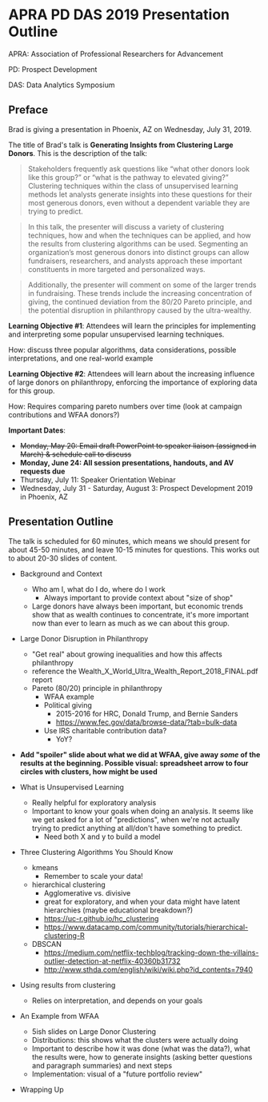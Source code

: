 # APRA PD DAS 2019 Presentation Outline

APRA: Association of Professional Researchers for Advancement 

PD: Prospect Development

DAS: Data Analytics Symposium

## Preface

Brad is giving a presentation in Phoenix, AZ on Wednesday, July 31, 2019.

The title of Brad's talk is __Generating Insights from Clustering Large Donors__. This is the description of the talk:

> Stakeholders frequently ask questions like “what other donors look like this group?” or “what is the pathway to elevated giving?” Clustering techniques within the class of unsupervised learning methods let analysts generate insights into these questions for their most generous donors, even without a dependent variable they are trying to predict. 

> In this talk, the presenter will discuss a variety of clustering techniques, how and when the techniques can be applied, and how the results from clustering algorithms can be used. Segmenting an organization’s most generous donors into distinct groups can allow fundraisers, researchers, and analysts approach these important constituents in more targeted and personalized ways.

> Additionally, the presenter will comment on some of the larger trends in fundraising. These trends include the increasing concentration of giving, the continued deviation from the 80/20 Pareto principle, and the potential disruption in philanthropy caused by the ultra-wealthy.

__Learning Objective #1__:  Attendees will learn the principles for implementing and interpreting some popular unsupervised learning techniques.

How: discuss three popular algorithms, data considerations, possible interpretations, and one real-world example

__Learning Objective #2__:  Attendees will learn about the increasing influence of large donors on philanthropy, enforcing the importance of exploring data for this group.

How: Requires comparing pareto numbers over time (look at campaign contributions and WFAA donors?)

__Important Dates__:

- ~~Monday, May 20: Email draft PowerPoint to speaker liaison (assigned in March) & schedule call to discuss~~
- __Monday, June 24: All session presentations, handouts, and AV requests due__
- Thursday, July 11: Speaker Orientation Webinar
- Wednesday, July 31 - Saturday, August 3: Prospect Development 2019 in Phoenix, AZ


## Presentation Outline

The talk is scheduled for 60 minutes, which means we should present for about 45-50 minutes, and leave 10-15 minutes for questions. This works out to about 20-30 slides of content.

 - Background and Context
     + Who am I, what do I do, where do I work
         * Always important to provide context about "size of shop"
     + Large donors have always been important, but economic trends show that as wealth continues to concentrate, it's more important now than ever to learn as much as we can about this group.
  - Large Donor Disruption in Philanthropy
     + "Get real" about growing inequalities and how this affects philanthropy
     + reference the Wealth_X_World_Ultra_Wealth_Report_2018_FINAL.pdf report
     + Pareto (80/20) principle in philanthropy
         * WFAA example
         * Political giving
             - 2015-2016 for HRC, Donald Trump, and Bernie Sanders
             - https://www.fec.gov/data/browse-data/?tab=bulk-data
         * Use IRS charitable contribution data?
             - YoY?
 - __Add "spoiler" slide about what we did at WFAA, give away _some_ of the results at the beginning. Possible visual: spreadsheet arrow to four circles with clusters, how might be used__
- What is Unsupervised Learning
     + Really helpful for exploratory analysis
     + Important to know your goals when doing an analysis. It seems like we get asked for a lot of "predictions", when we're not actually trying to predict anything at all/don't have something to predict.
         * Need both X and y to build a model
 - Three Clustering Algorithms You Should Know
     + kmeans
         * Remember to scale your data!
     + hierarchical clustering
         * Agglomerative vs. divisive
         * great for exploratory, and when your data might have latent hierarchies (maybe educational breakdown?)
         * https://uc-r.github.io/hc_clustering
         * https://www.datacamp.com/community/tutorials/hierarchical-clustering-R
     + DBSCAN
         * https://medium.com/netflix-techblog/tracking-down-the-villains-outlier-detection-at-netflix-40360b31732
         * http://www.sthda.com/english/wiki/wiki.php?id_contents=7940
 - Using results from clustering
     + Relies on interpretation, and depends on your goals
 - An Example from WFAA
     + 5ish slides on Large Donor Clustering
     + Distributions: this shows what the clusters were actually doing 
     + Important to describe how it was done (what was the data?), what the results were, how to generate insights (asking better questions and paragraph summaries) and next steps
     + Implementation: visual of a "future portfolio review"

 - Wrapping Up


